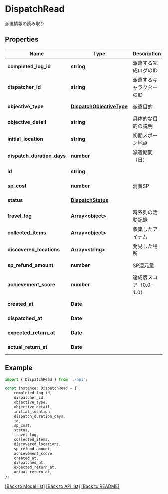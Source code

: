 # DispatchRead

派遣情報の読み取り

## Properties

Name | Type | Description | Notes
------------ | ------------- | ------------- | -------------
**completed_log_id** | **string** | 派遣する完成ログのID | [default to undefined]
**dispatcher_id** | **string** | 派遣するキャラクターのID | [default to undefined]
**objective_type** | [**DispatchObjectiveType**](DispatchObjectiveType.md) | 派遣目的 | [default to undefined]
**objective_detail** | **string** | 具体的な目的の説明 | [default to undefined]
**initial_location** | **string** | 初期スポーン地点 | [default to undefined]
**dispatch_duration_days** | **number** | 派遣期間（日） | [default to undefined]
**id** | **string** |  | [default to undefined]
**sp_cost** | **number** | 消費SP | [default to undefined]
**status** | [**DispatchStatus**](DispatchStatus.md) |  | [default to undefined]
**travel_log** | **Array&lt;object&gt;** | 時系列の活動記録 | [default to undefined]
**collected_items** | **Array&lt;object&gt;** | 収集したアイテム | [default to undefined]
**discovered_locations** | **Array&lt;string&gt;** | 発見した場所 | [default to undefined]
**sp_refund_amount** | **number** | SP還元量 | [default to undefined]
**achievement_score** | **number** | 達成度スコア（0.0-1.0） | [default to undefined]
**created_at** | **Date** |  | [default to undefined]
**dispatched_at** | **Date** |  | [default to undefined]
**expected_return_at** | **Date** |  | [default to undefined]
**actual_return_at** | **Date** |  | [default to undefined]

## Example

```typescript
import { DispatchRead } from './api';

const instance: DispatchRead = {
    completed_log_id,
    dispatcher_id,
    objective_type,
    objective_detail,
    initial_location,
    dispatch_duration_days,
    id,
    sp_cost,
    status,
    travel_log,
    collected_items,
    discovered_locations,
    sp_refund_amount,
    achievement_score,
    created_at,
    dispatched_at,
    expected_return_at,
    actual_return_at,
};
```

[[Back to Model list]](../README.md#documentation-for-models) [[Back to API list]](../README.md#documentation-for-api-endpoints) [[Back to README]](../README.md)
